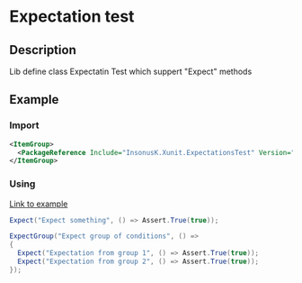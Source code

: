 # Expectation test

## Description
Lib define class Expectatin Test which suppert "Expect" methods

## Example

### Import
```xml
<ItemGroup>
  <PackageReference Include="InsonusK.Xunit.ExpectationsTest" Version="1.0.3" />
</ItemGroup>
```

### Using
[Link to example](./test/InsonusK.Xunit.ExpectationsTest.Test/ExpctationsTest.Example.cs)
```C#
Expect("Expect something", () => Assert.True(true));

ExpectGroup("Expect group of conditions", () =>
{
  Expect("Expectation from group 1", () => Assert.True(true));
  Expect("Expectation from group 2", () => Assert.True(true));
});
```
